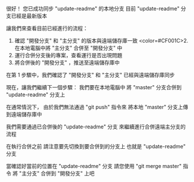 很好！
您已成功同步 "update-readme" 的本地分支
目前 "update-readme" 分支已經是最新版本

讓我們來查看目前已經進行的流程：
1. 確認 "開發分支" 和 "主分支" 的版本與遠端儲存庫一致
<color=#CF001C>2. 在本地電腦中將 "主分支" 合併至 "開發分支" 中</color>
3. 運行合併分支後的專案，查看運行是否出現問題
4. 將合併後的 "開發分支" ，推送至遠端儲存庫中

在第 1 步驟中，我們確認了
"開發分支" 和 "主分支" 已經與遠端儲存庫同步

現在，讓我們繼續下一個步驟：
我們要在本地電腦中
將 "master" 分支合併到 "update-readme" 分支上

在通常情況下，
由於我們無法通過 "git push" 指令來
將本地 "master" 分支上傳到遠端儲存庫中

我們需要通過已合併後的 "update-readme" 分支
來繼續進行合併遠端主分支的流程

在執行合併之前
請注意要先切換到要合併到的分支上
也就是 "update-readme" 分支

當確認好當前的位置在 "update-readme" 分支
請您使用 "git merge master" 指令
將 "主分支" 合併到 "開發分支" 上吧